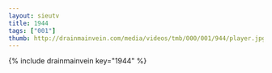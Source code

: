```yaml
--- 
layout: sieutv
title: 1944
tags: ["001"]
thumb: http://drainmainvein.com/media/videos/tmb/000/001/944/player.jpg
---
```

{% include drainmainvein key="1944" %} 
